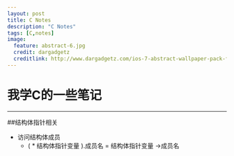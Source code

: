 ```yaml
---
layout: post
title: C Notes
description: "C Notes"
tags: [C,notes]
image:
  feature: abstract-6.jpg
  credit: dargadgetz
  creditlink: http://www.dargadgetz.com/ios-7-abstract-wallpaper-pack-for-iphone-5-and-ipod-touch-retina/
---
```

# 我学C的一些笔记

* * *

##结构体指针相关
* 访问结构体成员
    * ( * 结构体指针变量 ).成员名   =   结构体指针变量 ->成员名 
